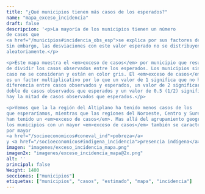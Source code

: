 ```yaml
---
title: "¿Qué municipios tienen más casos de los esperados?"
name: "mapa_exceso_incidencia"
draft: false
descripcion: '<p>La mayoría de los municipios tienen un número
de casos que
<a href="/municipios#incidencia_obs_esp">se explica por sus factores demográficos</a>.
Sin embargo, las desviaciones con este valor esperado no se distribuyen
aleatoriamente.</p>

<p>Este mapa muestra el <em>exceso de casos</em> por municipio que resulta
de dividir los casos observados entre los esperados. Los municipios sin ningún
caso no se consideran y están en color gris. El <em>exceso de casos</em>
es un factor multiplicativo por lo que un valor de 1 significa que no hay
diferencia entre casos observados y esperados, un valor de 2 significaría el
doble de casos observados que esperados y un valor de 0.5 (1/2) significa que
hay la mitad de casos observados que esperados.</p>

<p>Vemos que la la región del Altiplano ha tenido menos casos de los
que esperaríamos, mientras que las regiones del Noroeste, Centro y Sureste
han tenido un <em>exceso de casos</em>. Mas allá del agrupamiento geográfico,
los municipios con un mayor <em>exceso de casos</em> también se caracterizan
por mayor
<a href="/socioeconomicos#coneval_ind">pobreza</a>
y <a href="/socioeconomicos#indigena_incidencia">presencia indígena</a>.</p>'
imagen: "imagenes/exceso_incidencia_mapa.png"
imagen2x: "imagenes/exceso_incidencia_mapa@2x.png"
alt: ''
principal: false
Weight: 1400
secciones: ["municipios"]
etiquetas: ["municipios", "casos", "estimado", "mapa", "incidencia"]
---
```

